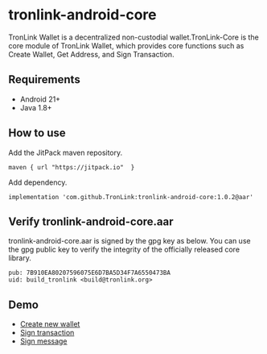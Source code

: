 # tronlink-android-core

TronLink Wallet is a decentralized non-custodial wallet.TronLink-Core is the core module of TronLink Wallet, which provides core functions such as Create Wallet, Get Address, and Sign Transaction.

## Requirements

- Android 21+
- Java 1.8+

## How to use
Add the JitPack maven repository.
```
maven { url "https://jitpack.io"  }
```
Add dependency.
```
implementation 'com.github.TronLink:tronlink-android-core:1.0.2@aar'
```
## Verify tronlink-android-core.aar
tronlink-android-core.aar is signed by the gpg key as below. You can use the gpg public key to verify the integrity of the officially released core library.
  ```
  pub: 7B910EA80207596075E6D7BA5D34F7A6550473BA
  uid: build_tronlink <build@tronlink.org>
  ```
## Demo

- [Create new wallet](./core/src/test/java/org/tron/WalletCoreUnitTest.java)
- [Sign transaction](./core/src/test/java/org/tron/TransactionCoreUnitTest.java)
- [Sign message](./core/src/test/java/org/tron/TransactionCoreUnitTest.java)
